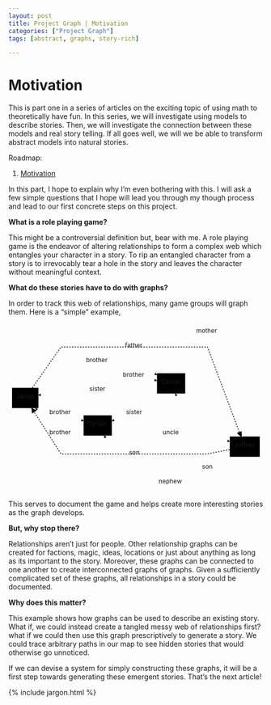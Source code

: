 ```yaml
---
layout: post
title: Project Graph | Motivation
categories: ["Project Graph"]
tags: [abstract, graphs, story-rich]

---
```


<h1 id="motivation">Motivation</h1>
<p>This is part one in a series of articles on the exciting topic of using math to theoretically have fun. In this series, we will investigate using models to describe stories. Then, we will investigate the connection between these models and real story telling. If all goes well, we will we be able to transform abstract models into natural stories.</p>
<p>Roadmap:</p>
<ol>
<li><a href="/games/project-graph/motivation.html">Motivation</a></li>
</ol>
<p>In this part, I hope to explain why I’m even bothering with this. I will ask a few simple questions that I hope will lead you through my though process and lead to our first concrete steps on this project.</p>
<p><strong>What is a role playing game?</strong></p>
<p>This might be a controversial definition but, bear with me. A role playing game is the endeavor of altering relationships to form a complex web which entangles your character in a story. To rip an entangled character from a story is to irrevocably tear a hole in the story and leaves the character without meaningful context.</p>
<p><strong>What do these stories have to do with graphs?</strong></p>
<p>In order to track this web of relationships, many game groups will graph them. Here is a “simple” example,</p>
<div class="mermaid"><svg xmlns="http://www.w3.org/2000/svg" id="mermaid-svg-NOwM5x2vetZQmiSK" width="100%" style="max-width: 577.484375px;" viewBox="0 0 577.484375 383.5"><g transform="translate(-12, -12)"><g class="output"><g class="clusters"></g><g class="edgePaths"><g class="edgePath" style="opacity: 1;"><path class="path" d="M79.84375,194.60000963483958L131.0078125,217L182.171875,233.61245772266065" marker-end="url(#arrowhead131)" style="fill:none"></path><defs><marker id="arrowhead131" viewBox="0 0 10 10" refX="9" refY="5" markerUnits="strokeWidth" markerWidth="8" markerHeight="6" orient="auto"><path d="M 0 0 L 10 5 L 0 10 z" class="arrowheadPath" style="stroke-width: 1; stroke-dasharray: 1, 0;"></path></marker></defs></g><g class="edgePath" style="opacity: 1;"><path class="path" d="M72.52765151515152,158.5L131.0078125,99L214.1640625,99L297.3203125,99L348.484375,129.45903410692475" marker-end="url(#arrowhead132)" style="fill:none"></path><defs><marker id="arrowhead132" viewBox="0 0 10 10" refX="9" refY="5" markerUnits="strokeWidth" markerWidth="8" markerHeight="6" orient="auto"><path d="M 0 0 L 10 5 L 0 10 z" class="arrowheadPath" style="stroke-width: 1; stroke-dasharray: 1, 0;"></path></marker></defs></g><g class="edgePath" style="opacity: 1;"><path class="path" d="M231.24079241071428,221L297.3203125,132L348.484375,142.15301136897492" marker-end="url(#arrowhead133)" style="fill:none"></path><defs><marker id="arrowhead133" viewBox="0 0 10 10" refX="9" refY="5" markerUnits="strokeWidth" markerWidth="8" markerHeight="6" orient="auto"><path d="M 0 0 L 10 5 L 0 10 z" class="arrowheadPath" style="stroke-width: 1; stroke-dasharray: 1, 0;"></path></marker></defs></g><g class="edgePath" style="opacity: 1;"><path class="path" d="M182.171875,251.3097519729425L131.0078125,263L72.80502300613497,204.5" marker-end="url(#arrowhead134)" style="fill:none"></path><defs><marker id="arrowhead134" viewBox="0 0 10 10" refX="9" refY="5" markerUnits="strokeWidth" markerWidth="8" markerHeight="6" orient="auto"><path d="M 0 0 L 10 5 L 0 10 z" class="arrowheadPath" style="stroke-width: 1; stroke-dasharray: 1, 0;"></path></marker></defs></g><g class="edgePath" style="opacity: 1;"><path class="path" d="M348.484375,154.84698863102508L297.3203125,165L214.1640625,165L131.0078125,165L79.84375,175.41126312746894" marker-end="url(#arrowhead135)" style="fill:none"></path><defs><marker id="arrowhead135" viewBox="0 0 10 10" refX="9" refY="5" markerUnits="strokeWidth" markerWidth="8" markerHeight="6" orient="auto"><path d="M 0 0 L 10 5 L 0 10 z" class="arrowheadPath" style="stroke-width: 1; stroke-dasharray: 1, 0;"></path></marker></defs></g><g class="edgePath" style="opacity: 1;"><path class="path" d="M352.5502965328467,171.5L297.3203125,217L246.15625,233.61245772266065" marker-end="url(#arrowhead136)" style="fill:none"></path><defs><marker id="arrowhead136" viewBox="0 0 10 10" refX="9" refY="5" markerUnits="strokeWidth" markerWidth="8" markerHeight="6" orient="auto"><path d="M 0 0 L 10 5 L 0 10 z" class="arrowheadPath" style="stroke-width: 1; stroke-dasharray: 1, 0;"></path></marker></defs></g><g class="edgePath" style="opacity: 1;"><path class="path" d="M396.89732142857144,125.5L462.96875,33L539.9791264478764,269" marker-end="url(#arrowhead137)" style="fill:none"></path><defs><marker id="arrowhead137" viewBox="0 0 10 10" refX="9" refY="5" markerUnits="strokeWidth" markerWidth="8" markerHeight="6" orient="auto"><path d="M 0 0 L 10 5 L 0 10 z" class="arrowheadPath" style="stroke-width: 1; stroke-dasharray: 1, 0;"></path></marker></defs></g><g class="edgePath" style="opacity: 1;"><path class="path" d="M66.06885822510823,158.5L131.0078125,66L214.1640625,66L297.3203125,66L380.46875,66L462.96875,66L538.8832273230089,269" marker-end="url(#arrowhead138)" style="stroke: #333; fill:none;stroke-width:2px;stroke-dasharray:3;"></path><defs><marker id="arrowhead138" viewBox="0 0 10 10" refX="9" refY="5" markerUnits="strokeWidth" markerWidth="8" markerHeight="6" orient="auto"><path d="M 0 0 L 10 5 L 0 10 z" class="arrowheadPath" style="stroke-width: 1; stroke-dasharray: 1, 0;"></path></marker></defs></g><g class="edgePath" style="opacity: 1;"><path class="path" d="M513.484375,298.63782584581253L462.96875,308.5L380.46875,308.5L297.3203125,308.5L214.1640625,308.5L131.0078125,308.5L64.60672982283465,204.5" marker-end="url(#arrowhead139)" style="stroke: #333; fill:none;stroke-width:2px;stroke-dasharray:3;"></path><defs><marker id="arrowhead139" viewBox="0 0 10 10" refX="9" refY="5" markerUnits="strokeWidth" markerWidth="8" markerHeight="6" orient="auto"><path d="M 0 0 L 10 5 L 0 10 z" class="arrowheadPath" style="stroke-width: 1; stroke-dasharray: 1, 0;"></path></marker></defs></g><g class="edgePath" style="opacity: 1;"><path class="path" d="M513.484375,311.9134775374376L462.96875,341.5L390.3003562176166,171.5" marker-end="url(#arrowhead140)" style="fill:none"></path><defs><marker id="arrowhead140" viewBox="0 0 10 10" refX="9" refY="5" markerUnits="strokeWidth" markerWidth="8" markerHeight="6" orient="auto"><path d="M 0 0 L 10 5 L 0 10 z" class="arrowheadPath" style="stroke-width: 1; stroke-dasharray: 1, 0;"></path></marker></defs></g><g class="edgePath" style="opacity: 1;"><path class="path" d="M523.9224431818182,315L462.96875,374.5L380.46875,374.5L297.3203125,374.5L228.8199533045977,267" marker-end="url(#arrowhead141)" style="fill:none"></path><defs><marker id="arrowhead141" viewBox="0 0 10 10" refX="9" refY="5" markerUnits="strokeWidth" markerWidth="8" markerHeight="6" orient="auto"><path d="M 0 0 L 10 5 L 0 10 z" class="arrowheadPath" style="stroke-width: 1; stroke-dasharray: 1, 0;"></path></marker></defs></g><g class="edgePath" style="opacity: 1;"><path class="path" d="M246.15625,251.3097519729425L297.3203125,263L380.46875,263L462.96875,263L513.484375,280.3335182103901" marker-end="url(#arrowhead142)" style="fill:none"></path><defs><marker id="arrowhead142" viewBox="0 0 10 10" refX="9" refY="5" markerUnits="strokeWidth" markerWidth="8" markerHeight="6" orient="auto"><path d="M 0 0 L 10 5 L 0 10 z" class="arrowheadPath" style="stroke-width: 1; stroke-dasharray: 1, 0;"></path></marker></defs></g></g><g class="edgeLabels"><g class="edgeLabel" transform="translate(131.0078125,217)" style="opacity: 1;"><g transform="translate(-26.1640625,-13)" class="label"><foreignObject width="52.328125" height="26"><div xmlns="http://www.w3.org/1999/xhtml" style="display: inline-block; white-space: nowrap;"><span class="edgeLabel">brother</span></div></foreignObject></g></g><g class="edgeLabel" transform="translate(214.1640625,99)" style="opacity: 1;"><g transform="translate(-26.1640625,-13)" class="label"><foreignObject width="52.328125" height="26"><div xmlns="http://www.w3.org/1999/xhtml" style="display: inline-block; white-space: nowrap;"><span class="edgeLabel">brother</span></div></foreignObject></g></g><g class="edgeLabel" transform="translate(297.3203125,132)" style="opacity: 1;"><g transform="translate(-26.1640625,-13)" class="label"><foreignObject width="52.328125" height="26"><div xmlns="http://www.w3.org/1999/xhtml" style="display: inline-block; white-space: nowrap;"><span class="edgeLabel">brother</span></div></foreignObject></g></g><g class="edgeLabel" transform="translate(131.0078125,263)" style="opacity: 1;"><g transform="translate(-26.1640625,-13)" class="label"><foreignObject width="52.328125" height="26"><div xmlns="http://www.w3.org/1999/xhtml" style="display: inline-block; white-space: nowrap;"><span class="edgeLabel">brother</span></div></foreignObject></g></g><g class="edgeLabel" transform="translate(214.1640625,165)" style="opacity: 1;"><g transform="translate(-18.8359375,-13)" class="label"><foreignObject width="37.671875" height="26"><div xmlns="http://www.w3.org/1999/xhtml" style="display: inline-block; white-space: nowrap;"><span class="edgeLabel">sister</span></div></foreignObject></g></g><g class="edgeLabel" transform="translate(297.3203125,217)" style="opacity: 1;"><g transform="translate(-18.8359375,-13)" class="label"><foreignObject width="37.671875" height="26"><div xmlns="http://www.w3.org/1999/xhtml" style="display: inline-block; white-space: nowrap;"><span class="edgeLabel">sister</span></div></foreignObject></g></g><g class="edgeLabel" transform="translate(462.96875,33)" style="opacity: 1;"><g transform="translate(-25.515625,-13)" class="label"><foreignObject width="51.03125" height="26"><div xmlns="http://www.w3.org/1999/xhtml" style="display: inline-block; white-space: nowrap;"><span class="edgeLabel">mother</span></div></foreignObject></g></g><g class="edgeLabel" transform="translate(297.3203125,66)" style="opacity: 1;"><g transform="translate(-21.2265625,-13)" class="label"><foreignObject width="42.453125" height="26"><div xmlns="http://www.w3.org/1999/xhtml" style="display: inline-block; white-space: nowrap;"><span class="edgeLabel">father</span></div></foreignObject></g></g><g class="edgeLabel" transform="translate(297.3203125,308.5)" style="opacity: 1;"><g transform="translate(-12.46875,-13)" class="label"><foreignObject width="24.9375" height="26"><div xmlns="http://www.w3.org/1999/xhtml" style="display: inline-block; white-space: nowrap;"><span class="edgeLabel">son</span></div></foreignObject></g></g><g class="edgeLabel" transform="translate(462.96875,341.5)" style="opacity: 1;"><g transform="translate(-12.46875,-13)" class="label"><foreignObject width="24.9375" height="26"><div xmlns="http://www.w3.org/1999/xhtml" style="display: inline-block; white-space: nowrap;"><span class="edgeLabel">son</span></div></foreignObject></g></g><g class="edgeLabel" transform="translate(380.46875,374.5)" style="opacity: 1;"><g transform="translate(-28.109375,-13)" class="label"><foreignObject width="56.21875" height="26"><div xmlns="http://www.w3.org/1999/xhtml" style="display: inline-block; white-space: nowrap;"><span class="edgeLabel">nephew</span></div></foreignObject></g></g><g class="edgeLabel" transform="translate(380.46875,263)" style="opacity: 1;"><g transform="translate(-18.859375,-13)" class="label"><foreignObject width="37.71875" height="26"><div xmlns="http://www.w3.org/1999/xhtml" style="display: inline-block; white-space: nowrap;"><span class="edgeLabel">uncle</span></div></foreignObject></g></g></g><g class="nodes"><g class="node" id="Jamie" transform="translate(49.921875,181.5)" style="opacity: 1;"><rect rx="0" ry="0" x="-29.921875" y="-23" width="59.84375" height="46"></rect><g class="label" transform="translate(0,0)"><g transform="translate(-19.921875,-13)"><foreignObject width="39.84375" height="26"><div xmlns="http://www.w3.org/1999/xhtml" style="display: inline-block; white-space: nowrap;">Jamie</div></foreignObject></g></g></g><g class="node" id="Tyrion" transform="translate(214.1640625,244)" style="opacity: 1;"><rect rx="0" ry="0" x="-31.9921875" y="-23" width="63.984375" height="46"></rect><g class="label" transform="translate(0,0)"><g transform="translate(-21.9921875,-13)"><foreignObject width="43.984375" height="26"><div xmlns="http://www.w3.org/1999/xhtml" style="display: inline-block; white-space: nowrap;">Tyrion</div></foreignObject></g></g></g><g class="node" id="Cersei" transform="translate(380.46875,148.5)" style="opacity: 1;"><rect rx="0" ry="0" x="-31.984375" y="-23" width="63.96875" height="46"></rect><g class="label" transform="translate(0,0)"><g transform="translate(-21.984375,-13)"><foreignObject width="43.96875" height="26"><div xmlns="http://www.w3.org/1999/xhtml" style="display: inline-block; white-space: nowrap;">Cersei</div></foreignObject></g></g></g><g class="node" id="Joffrey" transform="translate(547.484375,292)" style="opacity: 1;"><rect rx="0" ry="0" x="-34" y="-23" width="68" height="46"></rect><g class="label" transform="translate(0,0)"><g transform="translate(-24,-13)"><foreignObject width="48" height="26"><div xmlns="http://www.w3.org/1999/xhtml" style="display: inline-block; white-space: nowrap;">Joffrey</div></foreignObject></g></g></g></g></g></g></svg></div>
<p>This serves to document the game and helps create more interesting stories as the graph develops.</p>
<p><strong>But, why stop there?</strong></p>
<p>Relationships aren’t just for people. Other relationship graphs can be created for factions, magic, ideas, locations or just about anything as long as its important to the story.  Moreover, these graphs can be connected to one another to create interconnected graphs of graphs. Given a sufficiently complicated set of these graphs, all relationships in a story could be documented.</p>
<p><strong>Why does this matter?</strong></p>
<p>This example shows how graphs can be used to describe an existing story. What if, we could instead create a tangled messy web of relationships first? what if we could then use this graph prescriptively to generate a story. We could trace arbitrary paths in our map to see hidden stories that would otherwise go unnoticed.</p>
<p>If we can devise a system for simply constructing these graphs, it will be a first step towards generating these emergent stories. That’s the next article!</p>
<p>{% include jargon.html %}</p>

